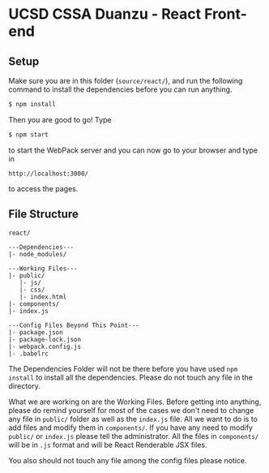 # UCSD CSSA Duanzu - React Front-end

## Setup

Make sure you are in this folder (`source/react/`), and run the following
command to install the dependencies before you can run anything.

```sh
$ npm install
```

Then you are good to go! Type

```sh
$ npm start
```

to start the WebPack server and you can now go to your browser and type in

```
http://localhost:3000/
```

to access the pages.

## File Structure

```
react/

---Dependencies---
|- node_modules/

---Working Files---
|- public/
   |- js/
   |- css/
   |- index.html
|- components/
|- index.js

---Config Files Beyond This Point---
|- package.json
|- package-lock.json
|- webpack.config.js
|- .babelrc
```

The Dependencies Folder will not be there before you have used `npm install` to
install all the dependencies. Please do not touch any file in the directory.

What we are working on are the Working Files. Before getting into anything,
please do remind yourself for most of the cases we don't need to change any file
in `public/` folder as well as the `index.js` file. All we want to do is to
add files and modify them in `components/`. If you have any need to modify
`public/` or `index.js` please tell the administrator. All the files in
`components/` will be in `.js` format and will be React Renderable JSX files.

You also should not touch any file among the config files please notice.
